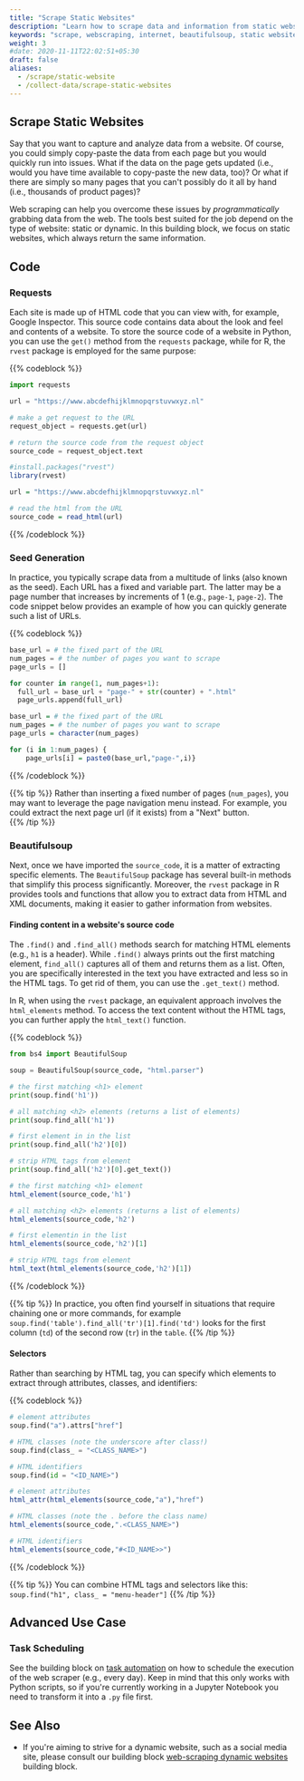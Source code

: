 ```yaml
---
title: "Scrape Static Websites"
description: "Learn how to scrape data and information from static websites."
keywords: "scrape, webscraping, internet, beautifulsoup, static website, requests, data extraction, HTML parsing"
weight: 3
#date: 2020-11-11T22:02:51+05:30
draft: false
aliases:
  - /scrape/static-website
  - /collect-data/scrape-static-websites
---
```


## Scrape Static Websites

Say that you want to capture and analyze data from a website. Of course, you could simply copy-paste the data from each page but you would quickly run into issues. What if the data on the page gets updated (i.e., would you have time available to copy-paste the new data, too)? Or what if there are simply so many pages that you can't possibly do it all by hand (i.e., thousands of product pages)?

Web scraping can help you overcome these issues by _programmatically_ grabbing data from the web. The tools best suited for the job depend on the type of website: static or dynamic. In this building block, we focus on static websites, which always return the same information.

## Code

### Requests

Each site is made up of HTML code that you can view with, for example, Google Inspector. This source code contains data about the look and feel and contents of a website. To store the source code of a website in Python, you can use the `get()` method from the `requests` package, while for R, the `rvest` package is employed for the same purpose:

{{% codeblock %}}

```python
import requests

url = "https://www.abcdefhijklmnopqrstuvwxyz.nl"

# make a get request to the URL
request_object = requests.get(url)

# return the source code from the request object
source_code = request_object.text
```

```R
#install.packages("rvest")
library(rvest)

url = "https://www.abcdefhijklmnopqrstuvwxyz.nl"

# read the html from the URL
source_code = read_html(url)
```

{{% /codeblock %}}

### Seed Generation

In practice, you typically scrape data from a multitude of links (also known as the seed). Each URL has a fixed and variable part. The latter may be a page number that increases by increments of 1 (e.g., `page-1`, `page-2`). The code snippet below provides an example of how you can quickly generate such a list of URLs.

{{% codeblock %}}

```Python
base_url = # the fixed part of the URL
num_pages = # the number of pages you want to scrape
page_urls = []

for counter in range(1, num_pages+1):
  full_url = base_url + "page-" + str(counter) + ".html"
  page_urls.append(full_url)
```

```R
base_url = # the fixed part of the URL
num_pages = # the number of pages you want to scrape
page_urls = character(num_pages)

for (i in 1:num_pages) {
	page_urls[i] = paste0(base_url,"page-",i)}
```

{{% /codeblock %}}

{{% tip %}}
Rather than inserting a fixed number of pages (`num_pages`), you may want to leverage the page navigation menu instead. For example, you could extract the next page url (if it exists) from a "Next" button.  
{{% /tip %}}

### Beautifulsoup

Next, once we have imported the `source_code`, it is a matter of extracting specific elements. The `BeautifulSoup` package has several built-in methods that simplify this process significantly.
Moreover, the `rvest` package in R provides tools and functions that allow you to extract data from HTML and XML documents, making it easier to gather information from websites.

#### Finding content in a website's source code

The `.find()` and `.find_all()` methods search for matching HTML elements (e.g., `h1` is a header). While `.find()` always prints out the first matching element, `find_all()` captures all of them and returns them as a list. Often, you are specifically interested in the text you have extracted and less so in the HTML tags. To get rid of them, you can use the `.get_text()` method.

In R, when using the `rvest` package, an equivalent approach involves the `html_elements` method. To access the text content without the HTML tags, you can further apply the `html_text()` function.

{{% codeblock %}}

```Python
from bs4 import BeautifulSoup

soup = BeautifulSoup(source_code, "html.parser")

# the first matching <h1> element
print(soup.find('h1'))

# all matching <h2> elements (returns a list of elements)
print(soup.find_all('h1'))

# first element in in the list
print(soup.find_all('h2')[0])

# strip HTML tags from element
print(soup.find_all('h2')[0].get_text())
```

```R
# the first matching <h1> element
html_element(source_code,'h1')

# all matching <h2> elements (returns a list of elements)
html_elements(source_code,'h2')

# first elementin in the list
html_elements(source_code,'h2')[1]

# strip HTML tags from element
html_text(html_elements(source_code,'h2')[1])
```

{{% /codeblock %}}

{{% tip %}}
In practice, you often find yourself in situations that require chaining one or more commands, for example `soup.find('table').find_all('tr')[1].find('td')` looks for the first column (`td`) of the second row (`tr`) in the `table`.
{{% /tip %}}

#### Selectors

Rather than searching by HTML tag, you can specify which elements to extract through attributes, classes, and identifiers:

{{% codeblock %}}

```Python
# element attributes
soup.find("a").attrs["href"]

# HTML classes (note the underscore after class!)
soup.find(class_ = "<CLASS_NAME>")

# HTML identifiers
soup.find(id = "<ID_NAME>")
```

```R
# element attributes
html_attr(html_elements(source_code,"a"),"href")

# HTML classes (note the . before the class name)
html_elements(source_code,".<CLASS_NAME>")

# HTML identifiers
html_elements(source_code,"#<ID_NAME>>")
```

{{% /codeblock %}}

{{% tip %}}
You can combine HTML tags and selectors like this:  
`soup.find("h1", class_ = "menu-header"]`
{{% /tip %}}

## Advanced Use Case

### Task Scheduling

See the building block on [task automation](https://tilburgsciencehub.com/topics/automation/automation-tools/task-automation/task-scheduling/) on how to schedule the execution of the web scraper (e.g., every day). Keep in mind that this only works with Python scripts, so if you're currently working in a Jupyter Notebook you need to transform it into a `.py` file first.

## See Also

- If you're aiming to strive for a dynamic website, such as a social media site, please consult our building block [web-scraping dynamic websites](/topics/collect-data/webscraping-apis/scrape-dynamic-websites/) building block.
